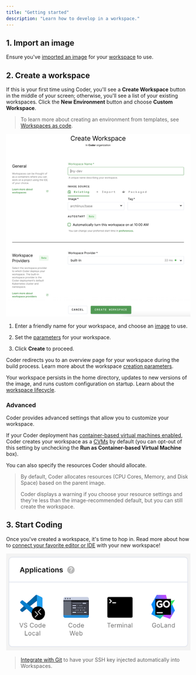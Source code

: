 ```yaml
---
title: "Getting started"
description: "Learn how to develop in a workspace."
---
```


## 1. Import an image

Ensure you've [imported an image](../images/importing.md) for your
[workspace](index.md) to use.

## 2. Create a workspace

If this is your first time using Coder, you'll see a **Create Workspace** button
in the middle of your screen; otherwise, you'll see a list of your existing
workspaces. Click the **New Environment** button and choose **Custom
Workspace**.

> To learn more about creating an environment from templates, see
> [Workspaces as code](workspaces-as-code/index.md).

![Create a workspace](../assets/workspaces/create-workspace.png)

1. Enter a friendly name for your workspace, and choose an
   [image](../images/index.md) to use.

1. Set the [parameters](workspace-params.md) for your workspace.

1. Click **Create** to proceed.

Coder redirects you to an overview page for your workspace during the build
process. Learn more about the workspace
[creation parameters](./workspace-params.md).

Your workspace persists in the home directory, updates to new versions of the
image, and runs custom configuration on startup. Learn about the
[workspace lifecycle](lifecycle.md).

### Advanced

Coder provides advanced settings that allow you to customize your workspace.

If your Coder deployment has [container-based virtual machines
enabled](../admin/workspace-management/cvms.md), Coder creates your workspace as
a [CVMs](cvms.md) by default (you can opt-out of this setting by unchecking the
**Run as Container-based Virtual Machine** box).

You can also specify the resources Coder should allocate.

> By default, Coder allocates resources (CPU Cores, Memory, and Disk Space)
> based on the parent image.
>
> Coder displays a warning if you choose your resource settings and they're less
> than the image-recommended default, but you can still create the workspace.

## 3. Start Coding

Once you've created a workspace, it's time to hop in. Read more about how to
[connect your favorite editor or IDE](./editors.md) with your new workspace!

![Start coding](../assets/guides/deployments/applications.png)

> [Integrate with Git](./personalization#git-integration) to have your SSH key
> injected automatically into Workspaces.
